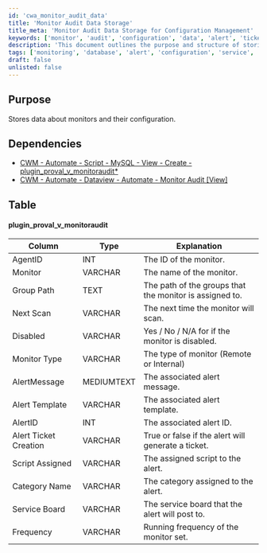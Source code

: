 ```yaml
---
id: 'cwa_monitor_audit_data'
title: 'Monitor Audit Data Storage'
title_meta: 'Monitor Audit Data Storage for Configuration Management'
keywords: ['monitor', 'audit', 'configuration', 'data', 'alert', 'ticket', 'service', 'frequency']
description: 'This document outlines the purpose and structure of storing data related to monitors and their configurations, including dependencies and the specific table schema for managing monitor audit data within the ConnectWise Automate platform.'
tags: ['monitoring', 'database', 'alert', 'configuration', 'service', 'data']
draft: false
unlisted: false
---
```

## Purpose

Stores data about monitors and their configuration.

## Dependencies

- [CWM - Automate - Script - MySQL - View - Create - plugin_proval_v_monitoraudit*](https://proval.itglue.com/DOC-5078775-11931049)  
- [CWM - Automate - Dataview - Automate - Monitor Audit [View]](https://proval.itglue.com/DOC-5078775-8212748)  

## Table

#### plugin_proval_v_monitoraudit

| Column                  | Type        | Explanation                                      |
|------------------------|-------------|--------------------------------------------------|
| AgentID                | INT         | The ID of the monitor.                           |
| Monitor                | VARCHAR     | The name of the monitor.                         |
| Group Path             | TEXT        | The path of the groups that the monitor is assigned to. |
| Next Scan              | VARCHAR     | The next time the monitor will scan.            |
| Disabled               | VARCHAR     | Yes / No / N/A for if the monitor is disabled.  |
| Monitor Type           | VARCHAR     | The type of monitor (Remote or Internal)        |
| AlertMessage           | MEDIUMTEXT  | The associated alert message.                    |
| Alert Template         | VARCHAR     | The associated alert template.                   |
| AlertID                | INT         | The associated alert ID.                         |
| Alert Ticket Creation   | VARCHAR     | True or false if the alert will generate a ticket. |
| Script Assigned         | VARCHAR     | The assigned script to the alert.                |
| Category Name           | VARCHAR     | The category assigned to the alert.              |
| Service Board           | VARCHAR     | The service board that the alert will post to.  |
| Frequency              | VARCHAR     | Running frequency of the monitor set.            |


